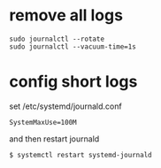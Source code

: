# remove all logs

```
sudo journalctl --rotate
sudo journalctl --vacuum-time=1s
```
# config short logs

set /etc/systemd/journald.conf
```
SystemMaxUse=100M
```
and then restart journald
```
$ systemctl restart systemd-journald
```
